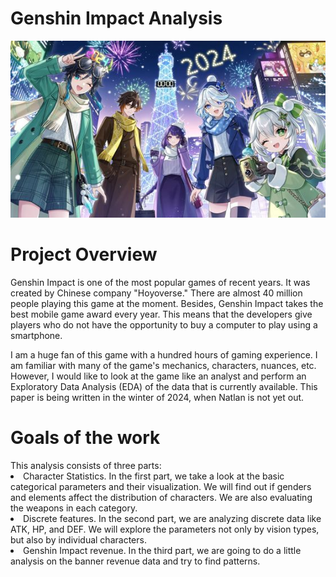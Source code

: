 ﻿# Genshin Impact Analysis
 <img src='figs/archonts.jpg'>
<h1> Project Overview </h1>
Genshin Impact is one of the most popular games of recent years. It was created by Chinese company "Hoyoverse." There are almost 40 million people playing this game at the moment. Besides, Genshin Impact takes the best mobile game award every year. This means that the developers give players who do not have the opportunity to buy a computer to play using a smartphone.

I am a huge fan of this game with a hundred hours of gaming experience. I am familiar with many of the game's mechanics, characters, nuances, etc. However, I would like to look at the game like an analyst and perform an Exploratory Data Analysis (EDA) of the data that is currently available. This paper is being written in the winter of 2024, when Natlan is not yet out.

<h1>Goals of the work </h1>
This analysis consists of three parts:

<li> Character Statistics. In the first part, we take a look at the basic categorical parameters and their visualization. We will find out if genders and elements affect the distribution of characters. We are also evaluating the weapons in each category. </li>
<li>Discrete features. In the second part, we are analyzing discrete data like ATK, HP, and DEF. We will explore the parameters not only by vision types, but also by individual characters.
<li> Genshin Impact revenue. In the third part, we are going to do a little analysis on the banner revenue data and try to find patterns. </li>
